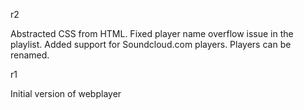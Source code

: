 r2

Abstracted CSS from HTML.
Fixed player name overflow issue in the playlist.
Added support for Soundcloud.com players.
Players can be renamed.

r1

Initial version of webplayer
